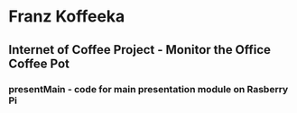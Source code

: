 # Franz Koffeeka

## Internet of Coffee Project - Monitor the Office Coffee Pot

### presentMain - code for main presentation module on Rasberry Pi

